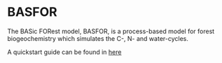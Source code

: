 # BASFOR
The BASic FORest model, BASFOR, is a process-based model for forest biogeochemistry which simulates the C-, N- and water-cycles.

A quickstart guide can be found in [here](inst/doc/Quickstart.html)
